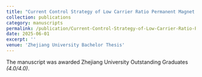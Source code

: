 ```yaml
---
title: "Current Control Strategy of Low Carrier Ratio Permanent Magnet Synchronous Motors"
collection: publications
category: manuscripts
permalink: /publication/Current-Control-Strategy-of-Low-Carrier-Ratio-Permanent-Magnet-Synchronous-Motors
date: 2025-06-01
excerpt: ''
venue: 'Zhejiang University Bachelor Thesis'
---
```


The manuscript was awarded Zhejiang University Outstanding Graduates *(4.0/4.0)*.
